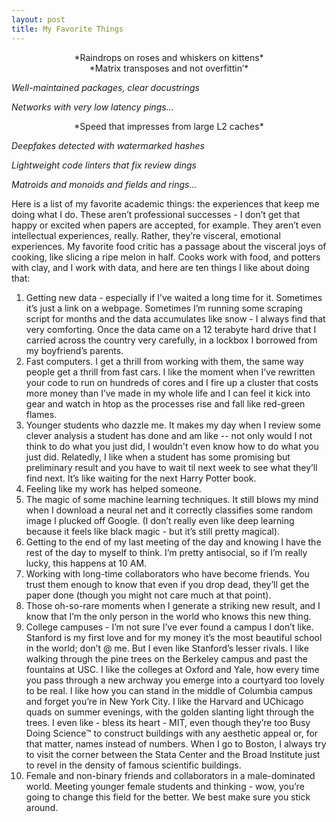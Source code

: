 ```yaml
---
layout: post
title: My Favorite Things
---
```


<p style="text-align: center;">
*Raindrops on roses and whiskers on kittens*<br>
*Matrix transposes and not overfittin’*

*Well-maintained packages, clear docustrings*

*Networks with very low latency pings...*
</p>


<p style="text-align: center;">
*Speed that impresses from large L2 caches*

*Deepfakes detected with watermarked hashes*

*Lightweight code linters that fix review dings*

*Matroids and monoids and fields and rings...*
</p>

Here is a list of my favorite academic things: the experiences that keep me doing what I do. These aren’t professional successes - I don’t get that happy or excited when papers are accepted, for example. They aren’t even intellectual experiences, really. Rather, they’re visceral, emotional experiences. My favorite food critic has a passage about the visceral joys of cooking, like slicing a ripe melon in half. Cooks work with food, and potters with clay, and I work with data, and here are ten things I like about doing that: 

1. Getting new data - especially if I’ve waited a long time for it. Sometimes it’s just a link on a webpage. Sometimes I’m running some scraping script for months and the data accumulates like snow - I always find that very comforting. Once the data came on a 12 terabyte hard drive that I carried across the country very carefully, in a lockbox I borrowed from my boyfriend’s parents. 
2. Fast computers. I get a thrill from working with them, the same way people get a thrill from fast cars. I like the moment when I’ve rewritten your code to run on hundreds of cores and I fire up a cluster that costs more money than I’ve made in my whole life and I can feel it kick into gear and watch in htop as the processes rise and fall like red-green flames. 
3. Younger students who dazzle me. It makes my day when I review some clever analysis a student has done and am like -- not only would I not think to do what you just did, I wouldn't even know how to do what you just did. Relatedly, I like when a student has some promising but preliminary result and you have to wait til next week to see what they’ll find next. It’s like waiting for the next Harry Potter book. 
4. Feeling like my work has helped someone.
5. The magic of some machine learning techniques. It still blows my mind when I download a neural net and it correctly classifies some random image I plucked off Google. (I don’t really even like deep learning because it feels like black magic - but it’s still pretty magical). 
7. Getting to the end of my last meeting of the day and knowing I have the rest of the day to myself to think. I’m pretty antisocial, so if I’m really lucky, this happens at 10 AM. 
10. Working with long-time collaborators who have become friends. You trust them enough to know that even if you drop dead, they’ll get the paper done (though you might not care much at that point).
8. Those oh-so-rare moments when I generate a striking new result, and I know that I’m the only person in the world who knows this new thing. 
9. College campuses - I’m not sure I’ve ever found a campus I don’t like. Stanford is my first love and for my money it’s the most beautiful school in the world; don’t @ me. But I even like Stanford’s lesser rivals. I like walking through the pine trees on the Berkeley campus and past the fountains at USC. I like the colleges at Oxford and Yale, how every time you pass through a new archway you emerge into a courtyard too lovely to be real. I like how you can stand in the middle of Columbia campus and forget you’re in New York City. I like the Harvard and UChicago quads on summer evenings, with the golden slanting light through the trees. I even like - bless its heart - MIT, even though they’re too Busy Doing Science™ to construct buildings with any aesthetic appeal or, for that matter, names instead of numbers. When I go to Boston, I always try to visit the corner between the Stata Center and the Broad Institute just to revel in the density of famous scientific buildings. 
10. Female and non-binary friends and collaborators in a male-dominated world. Meeting younger female students and thinking - wow, you’re going to change this field for the better. We best make sure you stick around. 


